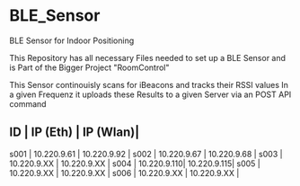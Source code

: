 # BLE_Sensor
BLE Sensor for Indoor Positioning

This Repository has all necessary Files needed to set up a BLE Sensor and is Part of the Bigger Project "RoomControl"

This Sensor continouisly scans for iBeacons and tracks their RSSI values
In a given Frequenz it uploads these Results to a given Server via an POST API command


ID      |   IP  (Eth) |   IP  (Wlan)|
----------------------------------------
s001    | 10.220.9.61 | 10.220.9.92 |
s002    | 10.220.9.67 | 10.220.9.68 |
s003    | 10.220.9.XX | 10.220.9.XX |
s004    | 10.220.9.110| 10.220.9.115|
s005    | 10.220.9.XX | 10.220.9.XX |
s006    | 10.220.9.XX | 10.220.9.XX |